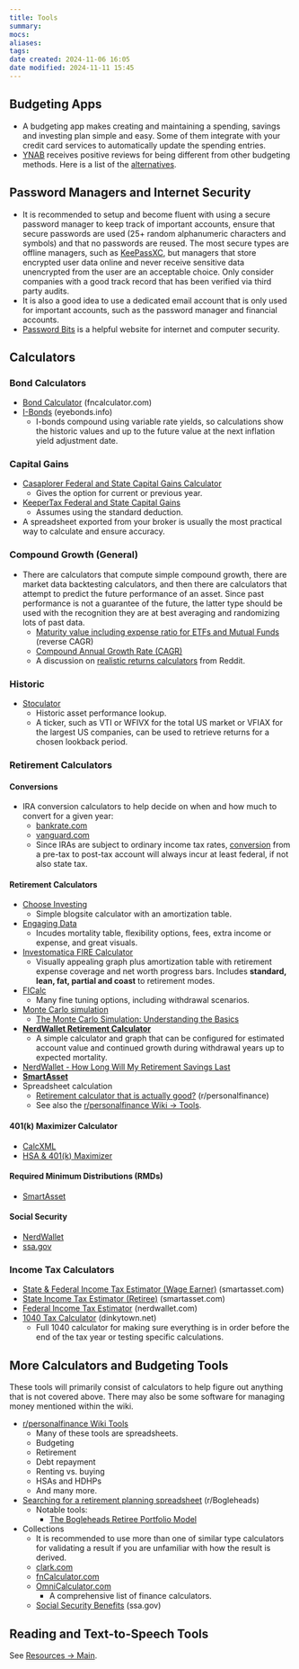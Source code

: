 ```yaml
---
title: Tools
summary: 
mocs: 
aliases: 
tags: 
date created: 2024-11-06 16:05
date modified: 2024-11-11 15:45
---
```

## Budgeting Apps
- A budgeting app makes creating and maintaining a spending, savings and investing plan simple and easy. Some of them integrate with your credit card services to automatically update the spending entries.
- [YNAB](https://www.ynab.com/) receives positive reviews for being different from other budgeting methods. Here is a list of the [alternatives](https://www.reddit.com/r/ynab/comments/1dssll4/alternatives/).
## Password Managers and Internet Security
- It is recommended to setup and become fluent with using a secure password manager to keep track of important accounts, ensure that secure passwords are used (25+ random alphanumeric characters and symbols) and that no passwords are reused. The most secure types are offline managers, such as [KeePassXC](https://keepassxc.org/), but managers that store encrypted user data online and never receive sensitive data unencrypted from the user are an acceptable choice. Only consider companies with a good track record that has been verified via third party audits.
- It is also a good idea to use a dedicated email account that is only used for important accounts, such as the password manager and financial accounts.
- [Password Bits](https://passwordbits.com/) is a helpful website for internet and computer security.
## Calculators

### Bond Calculators
- [Bond Calculator](https://www.fncalculator.com/financialcalculator?type=bondCalculator) (fncalculator.com)
- [I-Bonds](https://eyebonds.info/ibonds/index.html) (eyebonds.info)
	- I-bonds compound using variable rate yields, so calculations show the historic values and up to the future value at the next inflation yield adjustment date.
### Capital Gains
- [Casaplorer Federal and State Capital Gains Calculator](https://casaplorer.com/capital-gains-tax-calculator)
	- Gives the option for current or previous year.
- [KeeperTax Federal and State Capital Gains](https://www.keepertax.com/capital-gains-tax-calculator)
	- Assumes using the standard deduction.
- A spreadsheet exported from your broker is usually the most practical way to calculate and ensure accuracy.
### Compound Growth (General)
- There are calculators that compute simple compound growth, there are market data backtesting calculators, and then there are calculators that attempt to predict the future performance of an asset. Since past performance is not a guarantee of the future, the latter type should be used with the recognition they are at best averaging and randomizing lots of past data.
	- [Maturity value including expense ratio for ETFs and Mutual Funds](https://www.omnicalculator.com/finance/expense-ratio) (reverse CAGR)
	- [Compound Annual Growth Rate (CAGR)](https://cagrcalculator.net/)
	- A discussion on [realistic returns calculators](https://www.reddit.com/r/personalfinance/comments/14zqp78/is_there_an_investment_calculator_that_simulates/) from Reddit.
### Historic
- [Stoculator](https://stoculator.com/)
	- Historic asset performance lookup.
	- A ticker, such as VTI or WFIVX for the total US market or VFIAX for the largest US companies, can be used to retrieve returns for a chosen lookback period.
### Retirement Calculators
#### Conversions
- IRA conversion calculators to help decide on when and how much to convert for a given year:
	- [bankrate.com](https://www.bankrate.com/retirement/convert-ira-roth-calculator/)
	- [vanguard.com](https://advisors.vanguard.com/tax-center/tools/roth-betr-calculator/#/)
	- Since IRAs are subject to ordinary income tax rates, [conversion](https://www.reddit.com/r/investing/comments/1bfmq1t/roth_ira_conversion_taxes/) from a pre-tax to post-tax account will always incur at least federal, if not also state tax.

#### Retirement Calculators
- [Choose Investing](https://www.chooseinvesting.com/calc/fire/)
	- Simple blogsite calculator with an amortization table.
- [Engaging Data](https://engaging-data.com/will-money-last-retire-early/)
	- Incudes mortality table, flexibility options, fees, extra income or expense, and great visuals. 
- [Investomatica FIRE Calculator](https://investomatica.com/early-retirement-calculator)
	- Visually appealing graph plus amortization table with retirement expense coverage and net worth progress bars. Includes **standard, lean, fat, partial and coast** to retirement modes.
- [FICalc](https://ficalc.app/)
	- Many fine tuning options, including withdrawal scenarios.
- [Monte Carlo simulation](https://www.portfoliovisualizer.com/monte-carlo-simulation)
	- [The Monte Carlo Simulation: Understanding the Basics](https://www.investopedia.com/articles/investing/112514/monte-carlo-simulation-basics.asp)
- [**NerdWallet Retirement Calculator**](https://www.nerdwallet.com/calculator/retirement-calculator)
	- A simple calculator and graph that can be configured for estimated account value and continued growth during withdrawal years up to expected mortality.
- [NerdWallet - How Long Will My Retirement Savings Last](https://www.nerdwallet.com/article/investing/social-security/how-long-will-your-retirement-savings-last)
- [**SmartAsset**](https://smartasset.com/retirement/retirement-calculator)
- Spreadsheet calculation
	- [Retirement calculator that is actually good?](https://www.reddit.com/r/personalfinance/comments/x2i5sh/retirement_calculator_that_is_actually_good/) (r/personalfinance)
	- See also the [r/personalfinance Wiki -> Tools](https://www.reddit.com/r/personalfinance/wiki/tools/).
#### 401(k) Maximizer Calculator
- [CalcXML](https://www.calcxml.com/do/qua09)
- [HSA & 401(k) Maximizer](https://hsastore.com/hsa-401k-maximizer)
#### Required Minimum Distributions (RMDs)
- [SmartAsset](https://smartasset.com/retirement/calculate-rmd)
#### Social Security
- [NerdWallet](https://www.nerdwallet.com/calculator/social-security-calculator)
- [ssa.gov](https://www.ssa.gov/benefits/calculators/)
### Income Tax Calculators
- [State & Federal Income Tax Estimator (Wage Earner)](https://smartasset.com/taxes/income-taxes) (smartasset.com)
- [State Income Tax Estimator (Retiree)](https://smartasset.com/retirement/retirement-taxes) (smartasset.com)
- [Federal Income Tax Estimator](https://www.nerdwallet.com/calculator/tax-calculator) (nerdwallet.com)
- [1040 Tax Calculator](https://www.dinkytown.net/java/1040-tax-calculator.html) (dinkytown.net)
	- Full 1040 calculator for making sure everything is in order before the end of the tax year or testing specific calculations.
## More Calculators and Budgeting Tools
These tools will primarily consist of calculators to help figure out anything that is not covered above. There may also be some software for managing money mentioned within the wiki.

- [r/personalfinance Wiki Tools](https://www.reddit.com/r/personalfinance/wiki/tools/)
	- Many of these tools are spreadsheets.
	- Budgeting
	- Retirement
	- Debt repayment
	- Renting vs. buying
	- HSAs and HDHPs
	- And many more.
- [Searching for a retirement planning spreadsheet](https://www.reddit.com/r/retirement/comments/13r1oxc/searching_for_a_retirement_planning_spreadsheet/) (r/Bogleheads)
	- Notable tools:
		- [The Bogleheads Retiree Portfolio Model](https://www.bogleheads.org/wiki/Retiree_Portfolio_Model)
- Collections
	- It is recommended to use more than one of similar type calculators for validating a result if you are unfamiliar with how the result is derived.
	- [clark.com](https://clark.com/calculators/)
	- [fnCalculator.com](https://www.fncalculator.com/)
	- [OmniCalculator.com](https://www.omnicalculator.com/finance)
		- A comprehensive list of finance calculators.
	- [Social Security Benefits](https://www.ssa.gov/benefits/calculators/) (ssa.gov)

## Reading and Text-to-Speech Tools
See [Resources -> Main](main.md#reading-and-text-to-speech-tools)<!-- #internal_anchor_link -->.

